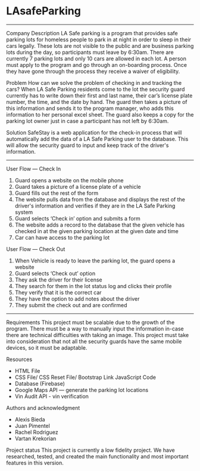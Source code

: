 # LAsafeParking

--------------------------------------------------

Company Description
LA Safe parking is a program that provides safe parking lots for homeless people to park in at night in order to sleep in their cars legally. These lots are not visible to the public and are business parking lots during the day, so participants must leave by 6:30am. There are currently 7 parking lots and only 10 cars are allowed in each lot. A person must apply to the program and go through an on-boarding process. Once they have gone through the process they receive a waiver of eligibility.

Problem
How can we solve the problem of checking in and tracking the cars? When LA Safe Parking residents come to the lot the security guard currently has to write down their first and last name, their car’s license plate number, the time, and the date by hand. The guard then takes a picture of this information and sends it to the program manager, who adds this information to her personal excel sheet. The guard also keeps a copy for the parking lot owner just in case a participant has not left by 6:30am.

Solution
SafeStay is a web application for the check-in process that will automatically add the data of a LA Safe Parking user to the database. This will allow the security guard to input and keep track of the driver's information.

--------------------------------------------------

User Flow — Check In
1. Guard opens a website on the mobile phone
2. Guard takes a picture of a license plate of a vehicle
3. Guard fills out the rest of the form
4. The website pulls data from the database and displays the rest of the driver's information and verifies if they are in the LA Safe Parking system
5. Guard selects ‘Check in’ option and submits a form
6. The website adds a record to the database that the given vehicle has checked in at the given parking location at the given date and time
7. Car can have access to the parking lot

User Flow — Check Out
1. When Vehicle is ready to leave the parking lot, the guard opens a website
2. Guard selects ‘Check out’ option
3. They ask the driver for their license
4. They search for them in the lot status log and clicks their profile
5. They verify that it is the correct car
6. They have the option to add notes about the driver
7. They submit the check out and are confirmed

--------------------------------------------------

Requirements
This project must be scalable due to the growth of the program. There must be a way to manually input the information in-case there are technical difficulties with taking an image. This project must take into consideration that not all the security guards have the same mobile devices, so it must be adaptable.

Resources
- HTML File
- CSS File/ CSS Reset File/ Bootstrap Link JavaScript Code
- Database (Firebase)
- Google Maps API — generate the parking lot locations
- Vin Audit API - vin verification

Authors and acknowledgment
- Alexis Bieda
- Juan Pimentel
- Rachel Rodriguez
- Vartan Krekorian

Project status
This project is currently a low fidelity project. We have researched, tested, and created the main functionality and most important features in this version.